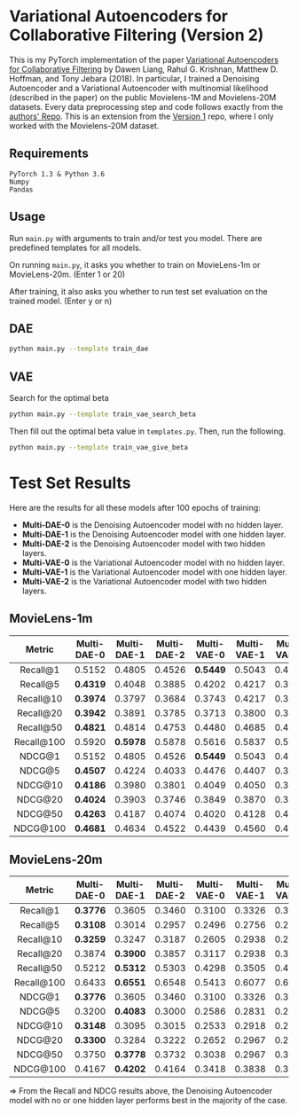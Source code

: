 # Variational Autoencoders for Collaborative Filtering (Version 2)

This is my PyTorch implementation of the paper [Variational Autoencoders for Collaborative Filtering](https://arxiv.org/abs/1802.05814) by Dawen Liang, Rahul G. Krishnan, Matthew D. Hoffman, and Tony Jebara (2018). 
In particular, I trained a Denoising Autoencoder and a Variational Autoencoder with multinomial likelihood (described in the paper) on the public Movielens-1M and Movielens-20M datasets. 
Every data preprocessing step and code follows exactly from the [authors' Repo](https://github.com/dawenl/vae_cf). This is an extension from the [Version 1](https://github.com/khanhnamle1994/transfer-rec/tree/master/Autoencoders-Experiments/VAE-CF-PyTorch-Version1) repo, where I only worked with the Movielens-20M dataset.

## Requirements

```
PyTorch 1.3 & Python 3.6
Numpy
Pandas
```

## Usage

Run `main.py` with arguments to train and/or test you model. There are predefined templates for all models.

On running `main.py`, it asks you whether to train on MovieLens-1m or MovieLens-20m. (Enter 1 or 20)

After training, it also asks you whether to run test set evaluation on the trained model. (Enter y or n)

## DAE

```bash
python main.py --template train_dae
```

## VAE

Search for the optimal beta

```bash
python main.py --template train_vae_search_beta
```

Then fill out the optimal beta value in `templates.py`. Then, run the following.

``` bash
python main.py --template train_vae_give_beta
```

# Test Set Results

Here are the results for all these models after 100 epochs of training:
- **Multi-DAE-0** is the Denoising Autoencoder model with no hidden layer.
- **Multi-DAE-1** is the Denoising Autoencoder model with one hidden layer.
- **Multi-DAE-2** is the Denoising Autoencoder model with two hidden layers.
- **Multi-VAE-0** is the Variational Autoencoder model with no hidden layer.
- **Multi-VAE-1** is the Variational Autoencoder model with one hidden layer.
- **Multi-VAE-2** is the Variational Autoencoder model with two hidden layers.

## MovieLens-1m

|   Metric   | Multi-DAE-0 | Multi-DAE-1 | Multi-DAE-2 | Multi-VAE-0 | Multi-VAE-1 | Multi-VAE-2 |
|:----------:|:-----------:|:-----------:|:-----------:|:-----------:|:-----------:|:-----------:|
|  Recall@1  |    0.5152   |    0.4805   |    0.4526   |    **0.5449**   |    0.5043   |    0.4264   |
|  Recall@5  |    **0.4319**   |    0.4048   |    0.3885   |    0.4202   |    0.4217   |    0.3872   |
|  Recall@10 |    **0.3974**   |    0.3797   |    0.3684   |    0.3743   |    0.4217   |    0.3619   |
|  Recall@20 |    **0.3942**   |    0.3891   |    0.3785   |    0.3713   |    0.3800   |    0.3768   |
|  Recall@50 |    **0.4821**   |    0.4814   |    0.4753   |    0.4480   |    0.4685   |    0.4798   |
| Recall@100 |    0.5920   |    **0.5978**   |    0.5878   |    0.5616   |    0.5837   |    0.5871   |
|   NDCG@1   |    0.5152   |    0.4805   |    0.4526   |    **0.5449**   |    0.5043   |    0.4264   |
|   NDCG@5   |    **0.4507**   |    0.4224   |    0.4033   |    0.4476   |    0.4407   |    0.3953   |
|   NDCG@10  |    **0.4186**   |    0.3980   |    0.3801   |    0.4049   |    0.4050   |    0.3730   |
|   NDCG@20  |    **0.4024**   |    0.3903   |    0.3746   |    0.3849   |    0.3870   |    0.3668   |
|   NDCG@50  |    **0.4263**   |    0.4187   |    0.4074   |    0.4020   |    0.4128   |    0.4055   |
|  NDCG@100  |    **0.4681**   |    0.4634   |    0.4522   |    0.4439   |    0.4560   |    0.4491   |

## MovieLens-20m

|   Metric   | Multi-DAE-0 | Multi-DAE-1 | Multi-DAE-2 | Multi-VAE-0 | Multi-VAE-1 | Multi-VAE-2 |
|:----------:|:-----------:|:-----------:|:-----------:|:-----------:|:-----------:|:-----------:|
|  Recall@1  |    **0.3776**   |    0.3605   |    0.3460   |    0.3100   |    0.3326   |    0.3185   |
|  Recall@5  |    **0.3108**   |    0.3014   |    0.2957   |    0.2496   |    0.2756   |    0.2675   |
|  Recall@10 |    **0.3259**   |    0.3247   |    0.3187   |    0.2605   |    0.2938   |    0.2876   |
|  Recall@20 |    0.3874   |    **0.3900**   |    0.3857   |    0.3117   |    0.2938   |    0.3464   |
|  Recall@50 |    0.5212   |    **0.5312**   |    0.5303   |    0.4298   |    0.3505   |    0.4822   |
| Recall@100 |    0.6433   |    **0.6551**   |    0.6548   |    0.5413   |    0.6077   |    0.6050   |
|   NDCG@1   |    **0.3776**   |    0.3605   |    0.3460   |    0.3100   |    0.3326   |    0.3185   |
|   NDCG@5   |    0.3200   |    **0.4083**   |    0.3000   |    0.2586   |    0.2831   |    0.2730   |
|   NDCG@10  |    **0.3148**   |    0.3095   |    0.3015   |    0.2533   |    0.2918   |    0.2731   |
|   NDCG@20  |    **0.3300**   |    0.3284   |    0.3222   |    0.2652   |    0.2967   |    0.2895   |
|   NDCG@50  |    0.3750   |    **0.3778**   |    0.3732   |    0.3038   |    0.2967   |    0.3359   |
|  NDCG@100  |    0.4167   |    **0.4202**   |    0.4164   |    0.3418   |    0.3838   |    0.3778   |

=> From the Recall and NDCG results above, the Denoising Autoencoder model with no or one hidden layer performs best in the majority of the case.
